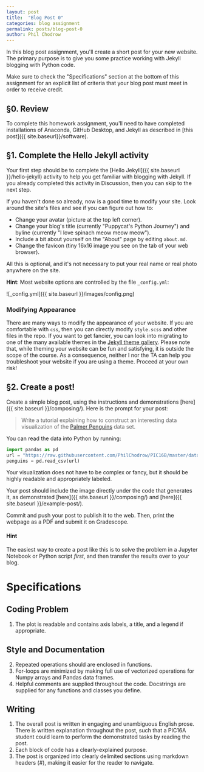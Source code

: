 ```yaml
---
layout: post
title:  "Blog Post 0"
categories: blog assignment
permalink: posts/blog-post-0
author: Phil Chodrow
---
```


In this blog post assignment, you'll create a short post for your new website. The primary purpose is to give you some practice working with Jekyll blogging with Python code. 

Make sure to check the "Specifications" section at the bottom of this assignment for an explicit list of criteria that your blog post must meet in order to receive credit. 

## §0. Review

To complete this homework assignment, you'll need to have completed installations of Anaconda, GitHub Desktop, and Jekyll as described in [this post]({{ site.baseurl}}/software). 

## §1. Complete the Hello Jekyll activity

Your first step should be to complete the [Hello Jekyll]({{ site.baseurl }}/hello-jekyll) activity to help you get familiar with blogging with Jekyll. If you already completed this activity in Discussion, then you can skip to the next step. 

If you haven't done so already, now is a good time to modify your site. Look around the site's files and see if you can figure out how to: 

- Change your avatar (picture at the top left corner).
- Change your blog's title (currently "Puppycat's Python Journey") and byline (currently "I love spinach meow meow meow"). 
- Include a bit about yourself on the "About" page by editing `about.md`. 
- Change the favicon (tiny 16x16 image you see on the tab of your web browser).

All this is optional, and it's not necessary to put your real name or real photo anywhere on the site. 

**Hint**: Most website options are controlled by the file `_config.yml`:

![_config.yml]({{ site.baseurl }}/images/config.png)

### Modifying Appearance

There are many ways to modify the appearance of your website. If you are comfortable with `css`, then you can directly modify `style.scss` and other files in the repo. If you want to get fancier, you can look into migrating to one of the many available themes in the [Jekyll theme gallery](https://jekyllthemes.io/free). Please note that, while theming your website can be fun and satisfying, it is outside the scope of the course. As a consequence, neither I nor the TA can help you troubleshoot your website if you are using a theme. Proceed at your own risk! 

## §2. Create a post!

Create a simple blog post, using the instructions and demonstrations [here]({{ site.baseurl }}/composing/). Here is the prompt for your post: 

> Write a tutorial explaining how to construct an interesting data visualization of the [Palmer Penguins](https://github.com/allisonhorst/palmerpenguins) data set. 

You can read the data into Python by running: 

```python
import pandas as pd
url = "https://raw.githubusercontent.com/PhilChodrow/PIC16B/master/datasets/palmer_penguins.csv"
penguins = pd.read_csv(url)
```

Your visualization does not have to be complex or fancy, but it should be highly readable and appropriately labeled. 

Your post should include the image directly under the code that generates it, as demonstrated [here]({{ site.baseurl }}/composing/) and [here]({{ site.baseurl }}/example-post/). 

Commit and push your post to publish it to the web. Then, print the webpage as a PDF and submit it on Gradescope. 

#### Hint

The easiest way to create a post like this is to solve the problem in a Jupyter Notebook or Python script *first*, and then transfer the results over to your blog. 

# Specifications

## Coding Problem

1. The plot is readable and contains axis labels, a title, and a legend if appropriate. 

## Style and Documentation

2. Repeated operations should are enclosed in functions. 
3. For-loops are minimized by making full use of vectorized operations for Numpy arrays and Pandas data frames. 
4. Helpful comments are supplied throughout the code. Docstrings are supplied for any functions and classes you define. 

## Writing

1. The overall post is written in engaging and unambiguous English prose. There is written explanation throughout the post, such that a PIC16A student could learn to perform the demonstrated tasks by reading the post.  
2. Each block of code has a clearly-explained purpose. 
3. The post is organized into clearly delimited sections using markdown headers (\#), making it easier for the reader to navigate. 